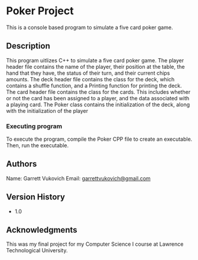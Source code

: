 # Poker Project

This is a console based program to simulate a five card poker game.

## Description

This program uitlizes C++ to simulate a five card poker game. The player header file contains the name of the player, their position at the table, the hand that they have, the status of their turn, and their current chips amounts. The deck header file contains the class for the deck, which contains a shuffle function, and a Printing function for printing the deck. The card header file contains the class for the cards. This includes whether or not the card has been assigned to a player, and the data associated with a playing card. The Poker class contains the initialization of the deck, along with the initialization of the player

### Executing program

To execute the program, compile the Poker CPP file to create an executable. Then, run the executable.

## Authors

Name: Garrett Vukovich
Email: garrettvukovich@gmail.com

## Version History

* 1.0

## Acknowledgments

This was my final project for my Computer Science I course at Lawrence Technological University.
